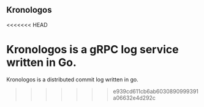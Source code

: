 ## Kronologos
<<<<<<< HEAD

Kronologos is a gRPC log service written in Go.
=======
  
Kronologos is a distributed commit log written in go.
>>>>>>> e939cd611cb6ab6030890999391a06632e4d292c
